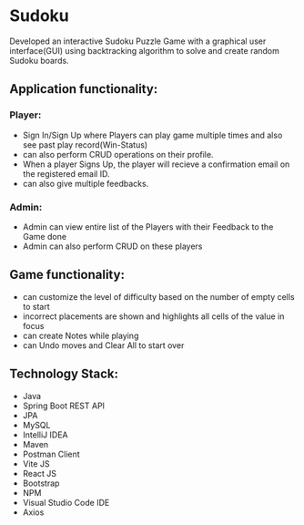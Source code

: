 # Sudoku

Developed an interactive Sudoku Puzzle Game with a graphical user interface(GUI) using backtracking algorithm to solve and create random Sudoku boards.

## Application functionality:
### Player:
 - Sign In/Sign Up where Players can play game multiple times and also see past play record(Win-Status)
 - can also perform CRUD operations on their profile. 
 - When a player Signs Up, the player will recieve a confirmation email on the registered email ID.
 - can also give multiple feedbacks.
### Admin:
 - Admin can view entire list of the Players with their Feedback to the Game done
 - Admin can also perform CRUD on these players

## Game functionality:
 - can customize the level of difficulty based on the number of empty cells to start
 - incorrect placements are shown and highlights all cells of the value in focus
 - can create Notes while playing
 - can Undo moves and Clear All to start over


## Technology Stack:
 - Java
 - Spring Boot REST API
 - JPA
 - MySQL
 - IntelliJ IDEA
 - Maven
 - Postman Client
 - Vite JS
 - React JS
 - Bootstrap
 - NPM
 - Visual Studio Code IDE
 - Axios
